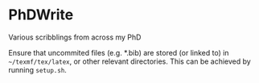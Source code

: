 # PhDWrite

Various scribblings from across my PhD

Ensure that uncommited files (e.g. \*.bib) are stored (or linked to) in
`~/texmf/tex/latex`, or other relevant directories. This can be achieved by
running `setup.sh`.
